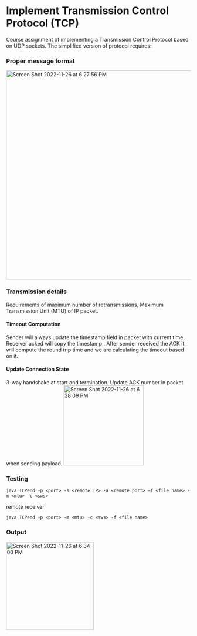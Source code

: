 # Implement Transmission Control Protocol (TCP)

Course assignment of implementing a Transmission Control Protocol based on UDP sockets. The simplified version of protocol requires:

### Proper message format

<img width="570" alt="Screen Shot 2022-11-26 at 6 27 56 PM" src="https://user-images.githubusercontent.com/65391883/204113934-006bb31a-55d8-4dc3-b9e9-78b08f62b35d.png">

### Transmission details

Requirements of maximum number of retransmissions, Maximum Transmission Unit (MTU) of IP packet.
#### Timeout Computation
Sender will always update the timestamp field in packet with current time. Receiver acked will copy the timestamp . After sender received the ACK it will compute the round trip time and we are calculating the timeout based on it.
#### Update Connection State
3-way handshake at start and termination. Update ACK number in packet when sending payload.
<img width="218" alt="Screen Shot 2022-11-26 at 6 38 09 PM" src="https://user-images.githubusercontent.com/65391883/204114133-11471542-2bdf-4035-98db-1911d5e03b73.png">


### Testing
```
java TCPend -p <port> -s <remote IP> -a <remote port> –f <file name> -m <mtu> -c <sws>
```
remote receiver
```
java TCPend -p <port> -m <mtu> -c <sws> -f <file name>
```

### Output
<img width="239" alt="Screen Shot 2022-11-26 at 6 34 00 PM" src="https://user-images.githubusercontent.com/65391883/204114097-3179f8f7-f706-4f6c-8945-acccc65f4743.png">
